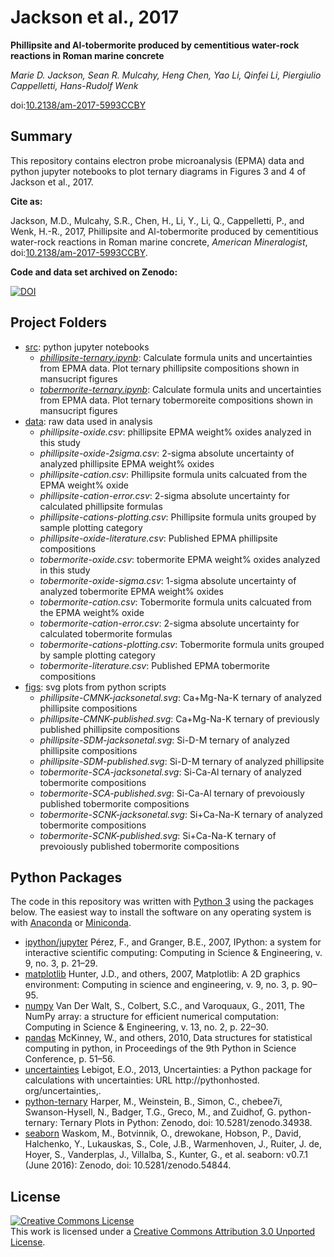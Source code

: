 # Jackson et al., 2017

**Phillipsite and Al-tobermorite produced by cementitious water-rock reactions in Roman marine concrete**

*Marie D. Jackson, Sean R. Mulcahy, Heng Chen, Yao Li, Qinfei Li, Piergiulio Cappelletti, Hans-Rudolf Wenk*

doi:[10.2138/am-2017-5993CCBY](http://doi.org/10.2138/am-2017-5993CCBY)

## Summary
This repository contains electron probe microanalysis (EPMA) data and python jupyter notebooks to plot ternary diagrams in Figures 3 and 4 of Jackson et al., 2017.

**Cite as:**

Jackson, M.D., Mulcahy, S.R., Chen, H., Li, Y., Li, Q., Cappelletti, P., and Wenk, H.-R., 2017, Phillipsite and Al-tobermorite produced by cementitious water-rock reactions in Roman marine concrete, *American Mineralogist*, doi:[10.2138/am-2017-5993CCBY](http://doi.org/10.2138/am-2017-5993CCBY).

**Code and data set archived on Zenodo:**

[![DOI](https://zenodo.org/badge/78499914.svg)](https://zenodo.org/badge/latestdoi/78499914)

## Project Folders

- [src](https://github.com/srmulcahy/2017-jackson-ammin/tree/master/src): python jupyter notebooks
    - *[phillipsite-ternary.ipynb](https://github.com/srmulcahy/2017-jackson-ammin/blob/master/src/phillipsite-ternary.ipynb)*: Calculate formula units and uncertainties from EPMA data. Plot ternary phillipsite compositions shown in mansucript figures
    - *[tobermorite-ternary.ipynb](https://github.com/srmulcahy/2017-jackson-ammin/blob/master/src/tobermorite-ternary.ipynb)*: Calculate formula units and uncertainties from EPMA data. Plot ternary tobermoreite compositions shown in mansucript figures
- [data](https://github.com/srmulcahy/2017-jackson-ammin/tree/master/data): raw data used in analysis
    - *phillipsite-oxide.csv*: phillipsite EPMA weight% oxides analyzed in this study
    - *phillipsite-oxide-2sigma.csv*: 2-sigma absolute uncertainty of analyzed phillipsite EPMA weight% oxides
    - *phillipsite-cation.csv*: Phillipsite formula units calcuated from the EPMA weight% oxide
    - *phillipsite-cation-error.csv*: 2-sigma absolute uncertainty for calculated phillipsite formulas
    - *phillipsite-cations-plotting.csv*: Phillipsite formula units grouped by sample plotting category
    - *phillipsite-oxide-literature.csv*: Published EPMA phillipsite compositions   
    - *tobermorite-oxide.csv*: tobermorite EPMA weight% oxides analyzed in this study
    - *tobermorite-oxide-sigma.csv*: 1-sigma absolute uncertainty of analyzed tobermorite EPMA weight% oxides
    - *tobermorite-cation.csv*: Tobermorite formula units calcuated from the EPMA weight% oxide
    - *tobermorite-cation-error.csv*: 2-sigma absolute uncertainty for calculated tobermorite formulas
    - *tobermorite-cations-plotting.csv*: Tobermorite formula units grouped by sample plotting category
    - *tobermorite-literature.csv*: Published EPMA tobermorite compositions 
- [figs](https://github.com/srmulcahy/2017-jackson-ammin/tree/master/figs): svg plots from python scripts
    - *phillipsite-CMNK-jacksonetal.svg*: Ca+Mg-Na-K ternary of analyzed phillipsite compositions
    - *phillipsite-CMNK-published.svg*: Ca+Mg-Na-K ternary of previously published phillipsite compositions
    - *phillipsite-SDM-jacksonetal.svg*: Si-D-M ternary of analyzed phillipsite compositions
    - *phillipsite-SDM-published.svg*: Si-D-M ternary of analyzed phillipsite
    - *tobermorite-SCA-jacksonetal.svg*: Si-Ca-Al ternary of analyzed tobermorite compositions
    - *tobermorite-SCA-published.svg*: Si-Ca-Al ternary of prevoiously published tobermorite compositions
    - *tobermorite-SCNK-jacksonetal.svg*: Si+Ca-Na-K ternary of analyzed tobermorite compositions
    - *tobermorite-SCNK-published.svg*: Si+Ca-Na-K ternary of prevoiously published tobermorite compositions

## Python Packages

The code in this repository was written with [Python 3](https://www.python.org/download/releases/3.0/) using the packages below.  The easiest way to install the software on any operating system is with [Anaconda](https://www.continuum.io/downloads) or [Miniconda](http://conda.pydata.org/miniconda.html).

- [ipython/jupyter](https://ipython.org/) Pérez, F., and Granger, B.E., 2007, IPython: a system for interactive scientific computing: Computing in Science & Engineering, v. 9, no. 3, p. 21–29.
- [matplotlib](http://matplotlib.org/) Hunter, J.D., and others, 2007, Matplotlib: A 2D graphics environment: Computing in science and engineering, v. 9, no. 3, p. 90–95.
- [numpy](http://www.numpy.org/) Van Der Walt, S., Colbert, S.C., and Varoquaux, G., 2011, The NumPy array: a structure for efficient numerical computation: Computing in Science & Engineering, v. 13, no. 2, p. 22–30.
- [pandas](http://pandas.pydata.org/) McKinney, W., and others, 2010, Data structures for statistical computing in python, in Proceedings of the 9th Python in Science Conference, p. 51–56.
- [uncertainties](https://pythonhosted.org/uncertainties/) Lebigot, E.O., 2013, Uncertainties: a Python package for calculations with uncertainties: URL http://pythonhosted. org/uncertainties,.
- [python-ternary](https://github.com/marcharper/python-ternary) Harper, M., Weinstein, B., Simon, C., chebee7i, Swanson-Hysell, N., Badger, T.G., Greco, M., and Zuidhof, G. python-ternary: Ternary Plots in Python: Zenodo, doi: 10.5281/zenodo.34938.
- [seaborn](http://seaborn.pydata.org/) Waskom, M., Botvinnik, O., drewokane, Hobson, P., David, Halchenko, Y., Lukauskas, S., Cole, J.B., Warmenhoven, J., Ruiter, J. de, Hoyer, S., Vanderplas, J., Villalba, S., Kunter, G., et al. seaborn: v0.7.1 (June 2016): Zenodo, doi: 10.5281/zenodo.54844.

## License

<a rel="license" href="http://creativecommons.org/licenses/by/3.0/"><img
alt="Creative Commons License" style="border-width:0"
src="https://i.creativecommons.org/l/by/3.0/88x31.png" /></a><br />This work is
licensed under a <a rel="license"
href="http://creativecommons.org/licenses/by/3.0/">Creative Commons Attribution
3.0 Unported License</a>.
